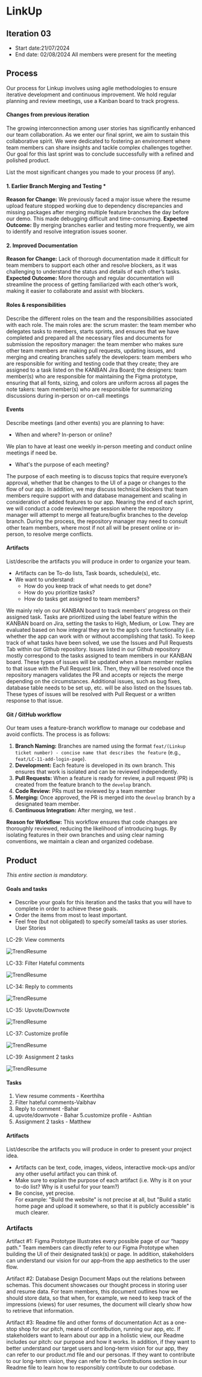 # LinkUp


## Iteration 03

 * Start date:21/07/2024
 * End date: 02/08/2024
All members were present for the meeting
## Process

Our process for Linkup involves using agile methodologies to ensure iterative development and continuous improvement. We hold regular planning and review meetings, use a Kanban board to track progress.

#### Changes from previous iteration

The growing interconnection among user stories has significantly enhanced our team collaboration. As we enter our final sprint, we aim to sustain this collaborative spirit. We were dedicated to fostering an environment where team members can share insights and tackle complex challenges together. Our goal for this last sprint was to conclude successfully with a refined and polished product.

List the most significant changes you made to your process (if any).

#### 1. Earlier Branch Merging and Testing * 
**Reason for Change:** We previously faced a major issue where the resume upload feature stopped working due to dependency discrepancies and missing packages after merging multiple feature branches the day before our demo. This made debugging difficult and time-consuming. 
**Expected Outcome:** By merging branches earlier and testing more frequently, we aim to identify and resolve integration issues sooner. 

#### 2. Improved Documentation 
**Reason for Change:** Lack of thorough documentation made it difficult for team members to support each other and resolve blockers, as it was challenging to understand the status and details of each other’s tasks. 
**Expected Outcome:** More thorough and regular documentation will streamline the process of getting familiarized with each other’s work, making it easier to collaborate and assist with blockers. 

#### Roles & responsibilities
Describe the different roles on the team and the responsibilities associated with each role.
The main roles are:
the scrum master: the team member who delegates tasks to members, starts sprints, and ensures that we have completed and prepared all the necessary files and documents for submission
the repository manager: the team member who makes sure other team members are making pull requests, updating issues, and merging and creating branches safely
the developers: team members who are responsible for writing and testing code that they create; they are assigned to a task listed on the KANBAN Jira Board; 
the designers: team member(s) who are responsible for maintaining the Figma prototype, ensuring that all fonts, sizing, and colors are uniform across all pages
the note takers: team member(s) who are responsible for summarizing discussions during in-person or on-call meetings





#### Events

Describe meetings (and other events) you are planning to have:

 * When and where? In-person or online?

We plan to have at least one weekly in-person meeting and conduct online meetings if need be.

 * What's the purpose of each meeting?

The purpose of each meeting is to discuss topics that require everyone’s approval, whether that be changes to the UI of a page or changes to the flow of our app. In addition, we may discuss technical blockers that team members require support with and database management and scaling in consideration of added features to our app. 
Nearing the end of each sprint, we will conduct a code review/merge session where the repository manager will attempt to merge all feature/bugfix branches to the develop branch. During the process, the repository manager may need to consult other team members, where most if not all will be present online or in-person, to resolve merge conflicts. 


#### Artifacts

List/describe the artifacts you will produce in order to organize your team.       

 * Artifacts can be To-do lists, Task boards, schedule(s), etc.
 * We want to understand:
   * How do you keep track of what needs to get done?
   * How do you prioritize tasks?
   * How do tasks get assigned to team members?

We mainly rely on our KANBAN board to track members’ progress on their assigned task. Tasks are prioritized using the label feature within the KANBAN board on Jira, setting the tasks to High, Medium, or Low. They are evaluated based on how integral they are to the app’s core functionality (i.e. whether the app can work with or without accomplishing that task). To keep track of what tasks have been solved, we use the Issues and Pull Requests Tab within our Github repository. Issues listed in our Github repository mostly correspond to the tasks assigned to team members in our KANBAN board. These types of issues will be updated when a team member replies to that issue with the Pull Request link. Then, they will be resolved once the repository managers validates the PR and accepts or rejects the merge depending on the circumstances. Additional issues, such as bug fixes, database table needs to be set up, etc. will be also listed on the Issues tab. These types of issues will be resolved with Pull Request or a written response to that issue. 

#### Git / GitHub workflow

Our team uses a feature-branch workflow to manage our codebase and avoid conflicts. The process is as follows:

1. **Branch Naming:** Branches are named using the format `feat/(Linkup ticket number) - concise name that describes the feature` (e.g., `feat/LC-11-add-login-page`).
2. **Development:** Each feature is developed in its own branch. This ensures that work is isolated and can be reviewed independently.
3. **Pull Requests:** When a feature is ready for review, a pull request (PR) is created from the feature branch to the `develop` branch.
4. **Code Review:** PRs must be reviewed by a team member 
5. **Merging:** Once approved, the PR is merged into the `develop` branch by  a designated team member.
6. **Continuous Integration:** After merging, we test .

**Reason for Workflow:** This workflow ensures that code changes are thoroughly reviewed, reducing the likelihood of introducing bugs. By isolating features in their own branches and using clear naming conventions, we maintain a clean and organized codebase.



## Product

_This entire section is mandatory._




#### Goals and tasks

 * Describe your goals for this iteration and the tasks that you will have to complete in order to achieve these goals.
 * Order the items from most to least important.
 * Feel free (but not obligated) to specify some/all tasks as user stories.
User Stories 

LC-29: View comments


![TrendResume](../../frontend/src/images/commentspage.png)




LC-33: Filter Hateful comments

![TrendResume](../../frontend/src/images/hatefulfilter.png)






LC-34: Reply to comments

![TrendResume](../../frontend/src/images/reply.png)





LC-35: Upvote/Downvote

![TrendResume](../../frontend/src/images/upvote.png)




LC-37: Customize profile

![TrendResume](../../frontend/src/images/profile.png)




LC-39: Assignment 2 tasks

![TrendResume](../../frontend/src/images/workflow.png)

#### Tasks
1. View resume comments - Keerthiha
2. Filter hateful comments-Vaibhav
3. Reply to comment -Bahar
4. upvote/downvote - Bahar
5.customize profile - Ashtian
6. Assignment 2 tasks - Matthew





#### Artifacts

List/describe the artifacts you will produce in order to present your project idea.

 * Artifacts can be text, code, images, videos, interactive mock-ups and/or any other useful artifact you can think of.
 * Make sure to explain the purpose of each artifact (i.e. Why is it on your to-do list? Why is it useful for your team?)
 * Be concise, yet precise.         
   For example: "Build the website" is not precise at all, but "Build a static home page and upload it somewhere, so that it is publicly accessible" is much clearer.


### Artifacts
Artifact #1: Figma Prototype
Illustrates every possible page of our “happy path.” Team members can directly refer to our Figma Prototype when building the UI of their designated task(s) or page. In addition, stakeholders can understand our vision for our app–from the app aesthetics to the user flow. 

Artifact #2: Database Design Document
Maps out the relations between schemas. This document showcases our thought process in storing user and resume data. For team members, this document outlines how we should store data, so that when, for example, we need to keep track of the impressions (views) for user resumes, the document will clearly show how to retrieve that information.

Artifact #3: Readme file and other forms of documentation
Act as a one-stop shop for our pitch, means of contribution, running our app, etc. If stakeholders want to learn about our app in a holistic view, our Readme includes our pitch: our purpose and how it works. In addition, if they want to better understand our target users and long-term vision for our app, they can refer to our product.md file and our personas. If they want to contribute to our long-term vision, they can refer to the Contributions section in our Readme file to learn how to responsibly contribute to our codebase. 



